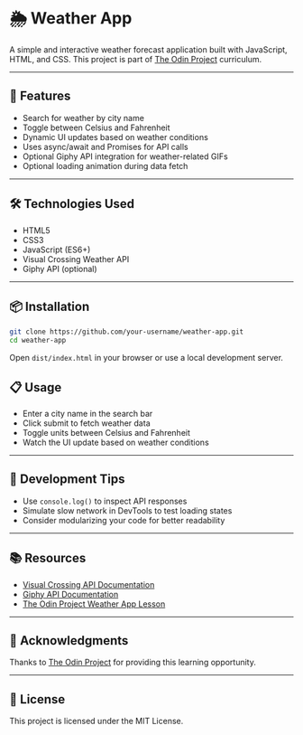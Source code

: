 # 🌦️ Weather App

A simple and interactive weather forecast application built with JavaScript, HTML, and CSS. This project is part of [The Odin Project](https://www.theodinproject.com/lessons/javascript-weather-app) curriculum.

---

## 🚀 Features

- Search for weather by city name  
- Toggle between Celsius and Fahrenheit  
- Dynamic UI updates based on weather conditions  
- Uses async/await and Promises for API calls  
- Optional Giphy API integration for weather-related GIFs  
- Optional loading animation during data fetch  

---

## 🛠️ Technologies Used

- HTML5  
- CSS3  
- JavaScript (ES6+)  
- Visual Crossing Weather API  
- Giphy API (optional)  

---

## 📦 Installation

```bash
git clone https://github.com/your-username/weather-app.git
cd weather-app
```

Open `dist/index.html` in your browser or use a local development server.


## 📋 Usage

- Enter a city name in the search bar  
- Click submit to fetch weather data  
- Toggle units between Celsius and Fahrenheit  
- Watch the UI update based on weather conditions  

---

## 🧪 Development Tips

- Use `console.log()` to inspect API responses  
- Simulate slow network in DevTools to test loading states  
- Consider modularizing your code for better readability  

---

## 📚 Resources

- [Visual Crossing API Documentation](https://www.visualcrossing.com/resources/documentation/weather-api/)  
- [Giphy API Documentation](https://developers.giphy.com/docs/)  
- [The Odin Project Weather App Lesson](https://www.theodinproject.com/lessons/javascript-weather-app)  

---

## 🙌 Acknowledgments

Thanks to [The Odin Project](https://www.theodinproject.com/) for providing this learning opportunity.

---

## 📄 License

This project is licensed under the MIT License.
